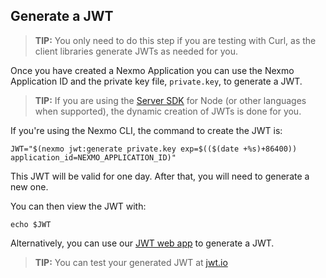 ## Generate a JWT

> **TIP:** You only need to do this step if you are testing with Curl, as the client libraries generate JWTs as needed for you.

Once you have created a Nexmo Application you can use the Nexmo Application ID and the private key file, `private.key`, to generate a JWT.

> **TIP:** If you are using the [Server SDK](/messages/code-snippets/server-sdk) for Node (or other languages when supported), the dynamic creation of JWTs is done for you.

If you're using the Nexmo CLI, the command to create the JWT is:

``` shell
JWT="$(nexmo jwt:generate private.key exp=$(($(date +%s)+86400)) application_id=NEXMO_APPLICATION_ID)"
```

This JWT will be valid for one day. After that, you will need to generate a new one.

You can then view the JWT with:

``` shell
echo $JWT
```

Alternatively, you can use our [JWT web app](/jwt) to generate a JWT.

> **TIP:** You can test your generated JWT at [jwt.io](https://jwt.io)
